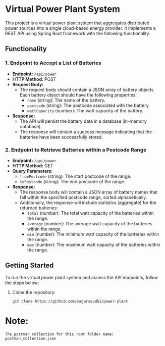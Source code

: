 # Virtual Power Plant System

This project is a virtual power plant system that aggregates distributed power sources into a single cloud-based energy
provider. It implements a REST API using Spring Boot framework with the following functionality.

## Functionality

### 1. Endpoint to Accept a List of Batteries

- **Endpoint:** `/api/power`
- **HTTP Method:** POST
- **Request Body:**
    - The request body should contain a JSON array of battery objects. Each battery object should have the following
      properties:
        - `name` (string): The name of the battery.
        - `postcode` (string): The postcode associated with the battery.
        - `wattCapacity` (number): The watt capacity of the battery.
- **Response:**
    - The API will persist the battery data in a database (in-memory database).
    - The response will contain a success message indicating that the batteries have been successfully stored.

### 2. Endpoint to Retrieve Batteries within a Postcode Range

- **Endpoint:** `/api/power`
- **HTTP Method:** GET
- **Query Parameters:**
    - `fromPostcode` (string): The start postcode of the range.
    - `toPostcode` (string): The end postcode of the range.
- **Response:**
    - The response body will contain a JSON array of battery names that fall within the specified postcode range, sorted
      alphabetically.
    - Additionally, the response will include statistics (aggregate) for the returned batteries:
        - `total` (number): The total watt capacity of the batteries within the range.
        - `average` (number): The average watt capacity of the batteries within the range.
        - `min` (number): The minimum watt capacity of the batteries within the range.
        - `max` (number): The maximum watt capacity of the batteries within the range.

## Getting Started

To run the virtual power plant system and access the API endpoints, follow the steps below:

1. Clone the repository:

   ```shell
   git clone https://github.com/sagarsaud51/power-plant 
   ```

# Note:

    The postman collection for this root folder name: postman_collection.json
